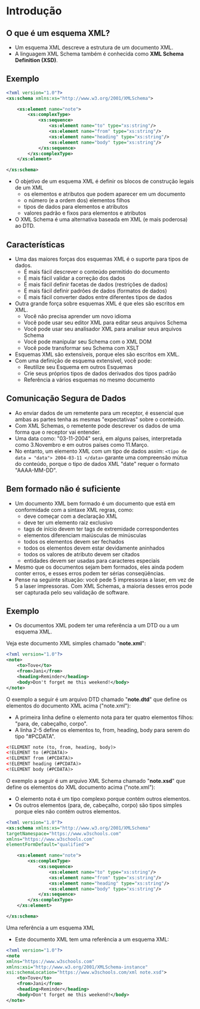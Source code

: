 # Introdução

## O que é um esquema XML?

- Um esquema XML descreve a estrutura de um documento XML.
- A linguagem XML Schema também é conhecida como **XML Schema Definition (XSD)**.

## Exemplo

~~~xml
<?xml version="1.0"?>
<xs:schema xmlns:xs="http://www.w3.org/2001/XMLSchema">

    <xs:element name="note">
        <xs:complexType>
            <xs:sequence>
                <xs:element name="to" type="xs:string"/>
                <xs:element name="from" type="xs:string"/>
                <xs:element name="heading" type="xs:string"/>
                <xs:element name="body" type="xs:string"/>
            </xs:sequence>
        </xs:complexType>
    </xs:element>

</xs:schema>
~~~

- O objetivo de um esquema XML é definir os blocos de construção legais de um XML
    - os elementos e atributos que podem aparecer em um documento
    - o número (e a ordem dos) elementos filhos
    - tipos de dados para elementos e atributos
    - valores padrão e fixos para elementos e atributos
- O XML Schema é uma alternativa baseada em XML (e mais poderosa) ao DTD.    

## Características

- Uma das maiores forças dos esquemas XML é o suporte para tipos de dados.
    - É mais fácil descrever o conteúdo permitido do documento
    - É mais fácil validar a correção dos dados
    - É mais fácil definir facetas de dados (restrições de dados)
    - É mais fácil definir padrões de dados (formatos de dados)
    - É mais fácil converter dados entre diferentes tipos de dados
- Outra grande força sobre esquemas XML é que eles são escritos em XML.
    - Você não precisa aprender um novo idioma
    - Você pode usar seu editor XML para editar seus arquivos Schema
    - Você pode usar seu analisador XML para analisar seus arquivos Schema
    - Você pode manipular seu Schema com o XML DOM
    - Você pode transformar seu Schema com XSLT    
- Esquemas XML são extensíveis, porque eles são escritos em XML.  
- Com uma definição de esquema extensível, você pode:
    - Reutilize seu Esquema em outros Esquemas
    - Crie seus próprios tipos de dados derivados dos tipos padrão
    - Referência a vários esquemas no mesmo documento 

## Comunicação Segura de Dados

- Ao enviar dados de um remetente para um receptor, é essencial que ambas as partes tenha as mesmas "expectativas" sobre o conteúdo.
- Com XML Schemas, o remetente pode descrever os dados de uma forma que o receptor vai entender.
- Uma data como: "03-11-2004" será, em alguns países, interpretada como 3.Novembro e em outros países como 11.Março.
- No entanto, um elemento XML com um tipo de dados assim: ```<tipo de data = "data"> 2004-03-11 </data>``` garante uma compreensão mútua do conteúdo, porque o tipo de dados XML "date" requer o formato "AAAA-MM-DD".

## Bem formado não é suficiente

- Um documento XML bem formado é um documento que está em conformidade com a sintaxe XML regras, como:
    - deve começar com a declaração XML
    - deve ter um elemento raiz exclusivo
    - tags de início devem ter tags de extremidade correspondentes
    - elementos diferenciam maiúsculas de minúsculas
    - todos os elementos devem ser fechados
    - todos os elementos devem estar devidamente aninhados
    - todos os valores de atributo devem ser citados
    - entidades devem ser usadas para caracteres especiais
- Mesmo que os documentos sejam bem formados, eles ainda podem conter erros, e esses erros podem ter sérias conseqüências.
- Pense na seguinte situação: você pede 5 impressoras a laser, em vez de 5 a laser impressoras. Com XML Schemas, a maioria desses erros pode ser capturada pelo seu validação de software.

## Exemplo

- Os documentos XML podem ter uma referência a um DTD ou a um esquema XML.

Veja este documento XML simples chamado "**note.xml**":

~~~xml
<?xml version="1.0"?>
<note>
    <to>Tove</to>
    <from>Jani</from>
    <heading>Reminder</heading>
    <body>Don't forget me this weekend!</body>
</note>
~~~

O exemplo a seguir é um arquivo DTD chamado "**note.dtd**" que define os elementos do documento XML acima ("note.xml"):
- A primeira linha define o elemento nota para ter quatro elementos filhos: "para, de, cabeçalho, corpo".
- A linha 2-5 define os elementos to, from, heading, body para serem do tipo "#PCDATA".

~~~xml
<!ELEMENT note (to, from, heading, body)>
<!ELEMENT to (#PCDATA)>
<!ELEMENT from (#PCDATA)>
<!ELEMENT heading (#PCDATA)>
<!ELEMENT body (#PCDATA)>
~~~

O exemplo a seguir é um arquivo XML Schema chamado "**note.xsd**" que define os elementos do XML documento acima ("note.xml"):
- O elemento nota é um tipo complexo porque contém outros elementos. 
- Os outros elementos (para, de, cabeçalho, corpo) são tipos simples porque eles não contém outros elementos. 

~~~xml
<?xml version="1.0"?>
<xs:schema xmlns:xs="http://www.w3.org/2001/XMLSchema"
targetNamespace="https://www.w3schools.com"
xmlns="https://www.w3schools.com"
elementFormDefault="qualified">

    <xs:element name="note">
        <xs:complexType>
            <xs:sequence>
                <xs:element name="to" type="xs:string"/>
                <xs:element name="from" type="xs:string"/>
                <xs:element name="heading" type="xs:string"/>
                <xs:element name="body" type="xs:string"/>
            </xs:sequence>
        </xs:complexType>
    </xs:element>

</xs:schema>
~~~

Uma referência a um esquema XML
- Este documento XML tem uma referência a um esquema XML:

~~~xml
<?xml version="1.0"?>
<note
xmlns="https://www.w3schools.com"
xmlns:xsi="http://www.w3.org/2001/XMLSchema-instance"
xsi:schemaLocation="https://www.w3schools.com/xml note.xsd">
    <to>Tove</to>
    <from>Jani</from>
    <heading>Reminder</heading>
    <body>Don't forget me this weekend!</body>
</note>
~~~